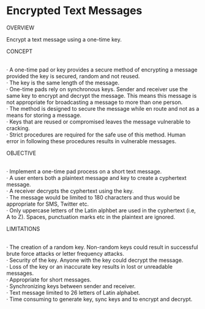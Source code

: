 
# Encrypted Text Messages

OVERVIEW

Encrypt a text message using a one-time key.

CONCEPT

<br>· A one-time pad or key provides a secure method of encrypting a message provided the key is secured, random and not reused.
<br>· The key is the same length of the message.
<br>· One-time pads rely on synchronous keys. Sender and receiver use the same key to encrypt and decrypt the message. This means this message is not appropriate for broadcasting a message to more than one person.
<br>· The method is designed to secure the message while en route and not as a means for storing a message.
<br>· Keys that are reused or compromised leaves the message vulnerable to cracking.
<br>· Strict procedures are required for the safe use of this method. Human error in following these procedures results in vulnerable messages.

OBJECTIVE

<br>· Implement a one-time pad process on a short text message.
<br>· A user enters both a plaintext message and key to create a cyphertext message.
<br>· A receiver decrypts the cyphertext using the key.
<br>· The message would be limited to 180 characters and thus would be appropriate for SMS, Twitter etc.
<br>· Only uppercase letters of the Latin alphbet are used in the cyphertext (i.e, A to Z). Spaces, punctuation marks etc in the plaintext are ignored.

LIMITATIONS

<br>· The creation of a random key. Non-random keys could result in successful brute force attacks or letter frequency attacks.
<br>· Security of the key. Anyone with the key could decrypt the message.
<br>· Loss of the key or an inaccurate key results in lost or unreadable messages.
<br>· Appropriate for short messages.
<br>· Synchronizing keys between sender and receiver.
<br>· Text message limited to 26 letters of Latin alphabet.
<br>· Time consuming to generate key, sync keys and to encrypt and decrypt.
